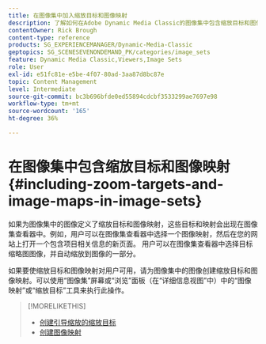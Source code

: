 ```yaml
---
title: 在图像集中加入缩放目标和图像映射
description: 了解如何在Adobe Dynamic Media Classic的图像集中包含缩放目标和图像映射。
contentOwner: Rick Brough
content-type: reference
products: SG_EXPERIENCEMANAGER/Dynamic-Media-Classic
geptopics: SG_SCENESEVENONDEMAND_PK/categories/image_sets
feature: Dynamic Media Classic,Viewers,Image Sets
role: User
exl-id: e51fc81e-e5be-4f07-80ad-3aa87d8bc87e
topic: Content Management
level: Intermediate
source-git-commit: bc3b696bfde0ed55894cdcbf3533299ae7697e98
workflow-type: tm+mt
source-wordcount: '165'
ht-degree: 36%

---
```


# 在图像集中包含缩放目标和图像映射{#including-zoom-targets-and-image-maps-in-image-sets}

如果为图像集中的图像定义了缩放目标和图像映射，这些目标和映射会出现在图像集查看器中。例如，用户可以在图像集查看器中选择一个图像映射，然后在您的网站上打开一个包含项目相关信息的新页面。 用户可以在图像集查看器中选择目标缩略图图像，并自动缩放到图像的一部分。

如果要使缩放目标和图像映射对用户可用，请为图像集中的图像创建缩放目标和图像映射。可以使用“图像集”屏幕或“浏览”面板（在“详细信息视图”中）中的“图像映射”或“缩放目标”工具来执行此操作。

>[!MORELIKETHIS]
>
>* [创建引导缩放的缩放目标](creating-zoom-targets-guided-zoom.md#creating_zoom_targets_for_guided_zoom)
>* [创建图像映射](creating-image-maps.md#creating_image_maps)
